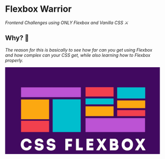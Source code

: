 #  Flexbox Warrior

_Frontend Challenges using ONLY Flexbox and Vanilla CSS ⚔️_

## Why? 📌

_The reason for this is basically to see how far can you get using Flexbox and how complex can your CSS get, while also learning how to Flexbox properly._

![wp](flexbox-w.jpg)
<!-- <img src="flexbox-w.jpg"  width="1280" height="720"> -->